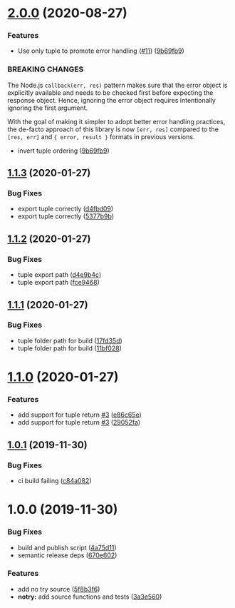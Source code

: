 # [2.0.0](https://github.com/coly010/notry/compare/v1.1.3...v2.0.0) (2020-08-27)


### Features

* Use only tuple to promote error handling ([#11](https://github.com/coly010/notry/issues/11)) ([9b69fb9](https://github.com/coly010/notry/commit/9b69fb9965f6d00afe80c8c849e4c75a95d9844b))


### BREAKING CHANGES

The Node.js `callback(err, res)` pattern makes sure that the error object is explicitly available and needs to be checked first before expecting the response object. Hence, ignoring the error object requires intentionally ignoring the first argument.

With the goal of making it simpler to adopt better error handling practices, the de-facto approach of this library is now `[err, res]` compared to the `[res, err]` and `{ error, result }` formats in previous versions.

- invert tuple ordering ([9b69fb9](https://github.com/coly010/notry/commit/9b69fb9965f6d00afe80c8c849e4c75a95d9844b))

## [1.1.3](https://github.com/coly010/notry/compare/v1.1.2...v1.1.3) (2020-01-27)

### Bug Fixes

- export tuple correctly ([d4fbd09](https://github.com/coly010/notry/commit/d4fbd09238b49b2c80c396bee8ec3e1b27ab43f8))
- export tuple correctly ([5377b9b](https://github.com/coly010/notry/commit/5377b9b721922892ff590712097bee92efae7a2b))

## [1.1.2](https://github.com/coly010/notry/compare/v1.1.1...v1.1.2) (2020-01-27)

### Bug Fixes

- tuple export path ([d4e9b4c](https://github.com/coly010/notry/commit/d4e9b4c26605243b5d9de14a5d4c25ce4b713905))
- tuple export path ([fce9468](https://github.com/coly010/notry/commit/fce9468d0be42c7027440c239d92f5d8a269414a))

## [1.1.1](https://github.com/coly010/notry/compare/v1.1.0...v1.1.1) (2020-01-27)

### Bug Fixes

- tuple folder path for build ([17fd35d](https://github.com/coly010/notry/commit/17fd35d79f12cbfee16c51b44c9fa2c018c6fe00))
- tuple folder path for build ([11bf028](https://github.com/coly010/notry/commit/11bf028e25dca779291266a7a05e4ec47c4c98e8))

# [1.1.0](https://github.com/coly010/notry/compare/v1.0.1...v1.1.0) (2020-01-27)

### Features

- add support for tuple return [#3](https://github.com/coly010/notry/issues/3) ([e86c65e](https://github.com/coly010/notry/commit/e86c65e8c7e18d053ea07666f22a72ac50ee6efa))
- add support for tuple return [#3](https://github.com/coly010/notry/issues/3) ([29052fa](https://github.com/coly010/notry/commit/29052fa7c6419d6d8fcefd9a5a41108336687b7b))

## [1.0.1](https://github.com/coly010/notry/compare/v1.0.0...v1.0.1) (2019-11-30)

### Bug Fixes

- ci build failing ([c84a082](https://github.com/coly010/notry/commit/c84a0825b8ce94fae3223f9bf86a6fb04c859e0b))

# 1.0.0 (2019-11-30)

### Bug Fixes

- build and publish script ([4a75d11](https://github.com/coly010/notry/commit/4a75d111273f5902d45c8b8d04a078d398fe6bc5))
- semantic release deps ([670e602](https://github.com/coly010/notry/commit/670e602aa8c5c6083a189d245bd46aba0f1a7fdd))

### Features

- add no try source ([5f8b3f6](https://github.com/coly010/notry/commit/5f8b3f6390e9dd852a5f097eadc340282098e4aa))
- **notry:** add source functions and tests ([3a3e560](https://github.com/coly010/notry/commit/3a3e560e3927df139a5dc5a81e7525c5ed61d1b8))
